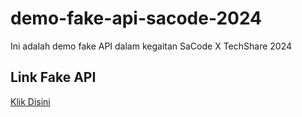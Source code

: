 # demo-fake-api-sacode-2024

Ini adalah demo fake API dalam kegaitan SaCode X TechShare 2024

## Link Fake API

<p><a href="https://reqres.in/api/users">Klik Disini</a></p>
